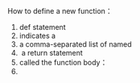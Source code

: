 How to define a new function：
1. def statement
2. indicates a <name>
3. a comma-separated list of named <formal parameters>
4.  a return statement
5. called the function body：
6. 